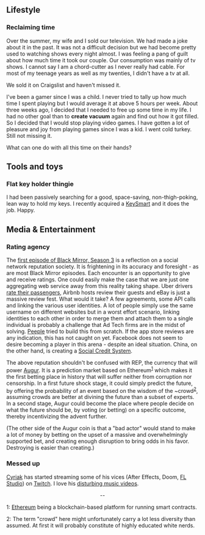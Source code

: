 
## Lifestyle
### Reclaiming time
Over the summer, my wife and I sold our television. We had made a joke about it in the past. It was not a difficult decision but we had become pretty used to watching shows every night almost. I was feeling a pang of guilt about how much time it took our couple. Our consumption was mainly of tv shows. I cannot say I am a chord-cutter as I never really had cable. For most of my teenage years as well as my twenties, I didn't have a tv at all.

We sold it on Craigslist and haven't missed it.

I've been a gamer since I was a child. I never tried to tally up how much time I spent playing but I would average it at above 5 hours per week. About three weeks ago, I decided that I needed to free up some time in my life. I had no other goal than to **create vacuum** again and find out how it got filled. So I decided that I would stop playing video games. I have gotten a lot of pleasure and joy from playing games since I was a kid. I went cold turkey. Still not missing it.

What can one do with all this time on their hands?

## Tools and toys
### Flat key holder thingie
I had been passively searching for a good, space-saving, non-thigh-poking, lean way to hold my keys. I recently acquired a [KeySmart](https://getkeysmart.com/products/keysmart) and it does the job. Happy.

## Media & Entertainment
### Rating agency
The [first episode of Black Mirror, Season 3](http://www.imdb.com/title/tt5497778) is a reflection on a social network reputation society. It is frightening in its accuracy and foresight - as are most Black Mirror episodes. Each encounter is an opportunity to give and receive ratings. One could easily make the case that we are just one aggregating web service away from this reality taking shape. Uber drivers [rate their passengers](http://www.popsugar.com/tech/How-See-Your-Uber-Passenger-Rating-36846438), Airbnb hosts review their guests and eBay is just a massive review fest. What would it take? A few agreements, some API calls and linking the various user identities. A lot of people simply use the same username on different websites but in a worst effort scenario, linking identities to each other in order to merge them and attach them to a single individual is probably a challenge that Ad Tech firms are in the midst of solving. [Peeple](https://itunes.apple.com/us/app/peeple/id1008896593) tried to build this from scratch. If the app store reviews are any indication, this has not caught on yet. Facebook does not seem to desire becoming a player in this arena - despite an ideal situation. China, on the other hand, is creating a [Social Credit System](https://en.wikipedia.org/wiki/Social_Credit_System).

The above reputation shouldn't be confused with REP, the currency that will power [Augur](https://www.augur.net/). It is a prediction market based on Ethereum<sup>[1](#myfootnote1)</sup> which makes it the first betting place in history that will suffer neither from corruption nor censorship. In a first future shock stage, it could simply predict the future, by offering the probability of an event based on the wisdom of the ~crowd<sup>[2](#myfootnote2)</sup>, assuming crowds are better at divining the future than a subset of experts. In a second stage, Augur could become the place where people decide on what the future should be, by voting (or betting) on a specific outcome, thereby incentivizing the advent further.

(The other side of the Augur coin is that a "bad actor" would stand to make a lot of money by betting on the upset of a massive and overwhelmingly supported bet, and creating enough disruption to bring odds in his favor. Destroying is easier than creating.)

### Messed up
[Cyriak](https://twitter.com/cyriakharris) has started streaming some of his vices (After Effects, Doom, [FL Studio](http://www.image-line.com/flstudio/)) on [Twitch](https://www.twitch.tv/cyriak_h). I love his [disturbing music videos](http://cyriak.co.uk/animation/).

<center>--</center>

<a name="myfootnote1">1</a>: [Ethereum](https://www.ethereum.org/) being a blockchain-based platform for running smart contracts.

<a name="myfootnote2">2</a>: The term "crowd" here might unfortunately carry a lot less diversity than assumed. At first it will probably constitute of highly educated white nerds.
